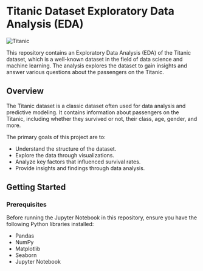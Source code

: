 # Titanic Dataset Exploratory Data Analysis (EDA)

![Titanic](https://upload.wikimedia.org/wikipedia/commons/f/fd/RMS_Titanic_3.jpg)

This repository contains an Exploratory Data Analysis (EDA) of the Titanic dataset, which is a well-known dataset in the field of data science and machine learning. The analysis explores the dataset to gain insights and answer various questions about the passengers on the Titanic.

## Overview

The Titanic dataset is a classic dataset often used for data analysis and predictive modeling. It contains information about passengers on the Titanic, including whether they survived or not, their class, age, gender, and more.

The primary goals of this project are to:

- Understand the structure of the dataset.
- Explore the data through visualizations.
- Analyze key factors that influenced survival rates.
- Provide insights and findings through data analysis.

## Getting Started

### Prerequisites

Before running the Jupyter Notebook in this repository, ensure you have the following Python libraries installed:

- Pandas
- NumPy
- Matplotlib
- Seaborn
- Jupyter Notebook
